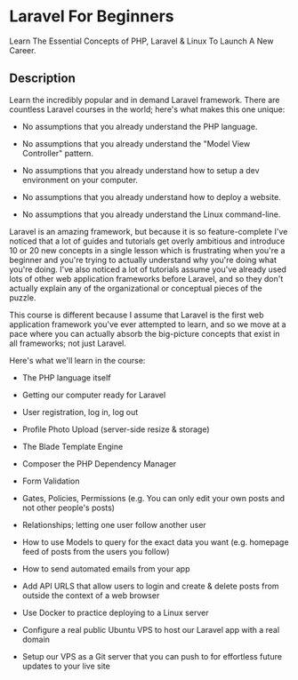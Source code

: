 # Laravel For Beginners
Learn The Essential Concepts of PHP, Laravel &amp; Linux To Launch A New Career.

## Description
Learn the incredibly popular and in demand Laravel framework. There are countless Laravel courses in the world; here's what makes this one unique:

* No assumptions that you already understand the PHP language.

* No assumptions that you already understand the "Model View Controller" pattern.

* No assumptions that you already understand how to setup a dev environment on your computer.

* No assumptions that you already understand how to deploy a website.

* No assumptions that you already understand the Linux command-line.

Laravel is an amazing framework, but because it is so feature-complete I've noticed that a lot of guides and tutorials get overly ambitious and introduce 10 or 20 new concepts in a single lesson which is frustrating when you're a beginner and you're trying to actually understand why you're doing what you're doing. I've also noticed a lot of tutorials assume you've already used lots of other web application frameworks before Laravel, and so they don't actually explain any of the organizational or conceptual pieces of the puzzle.

This course is different because I assume that Laravel is the first web application framework you've ever attempted to learn, and so we move at a pace where you can actually absorb the big-picture concepts that exist in all frameworks; not just Laravel.

Here's what we'll learn in the course:

* The PHP language itself

* Getting our computer ready for Laravel

* User registration, log in, log out

* Profile Photo Upload (server-side resize & storage)

* The Blade Template Engine

* Composer the PHP Dependency Manager

* Form Validation

* Gates, Policies, Permissions (e.g. You can only edit your own posts and not other people's posts)

* Relationships; letting one user follow another user

* How to use Models to query for the exact data you want (e.g. homepage feed of posts from the users you follow)

* How to send automated emails from your app

* Add API URLS that allow users to login and create & delete posts from outside the context of a web browser

* Use Docker to practice deploying to a Linux server

* Configure a real public Ubuntu VPS to host our Laravel app with a real domain



* Setup our VPS as a Git server that you can push to for effortless future updates to your live site
